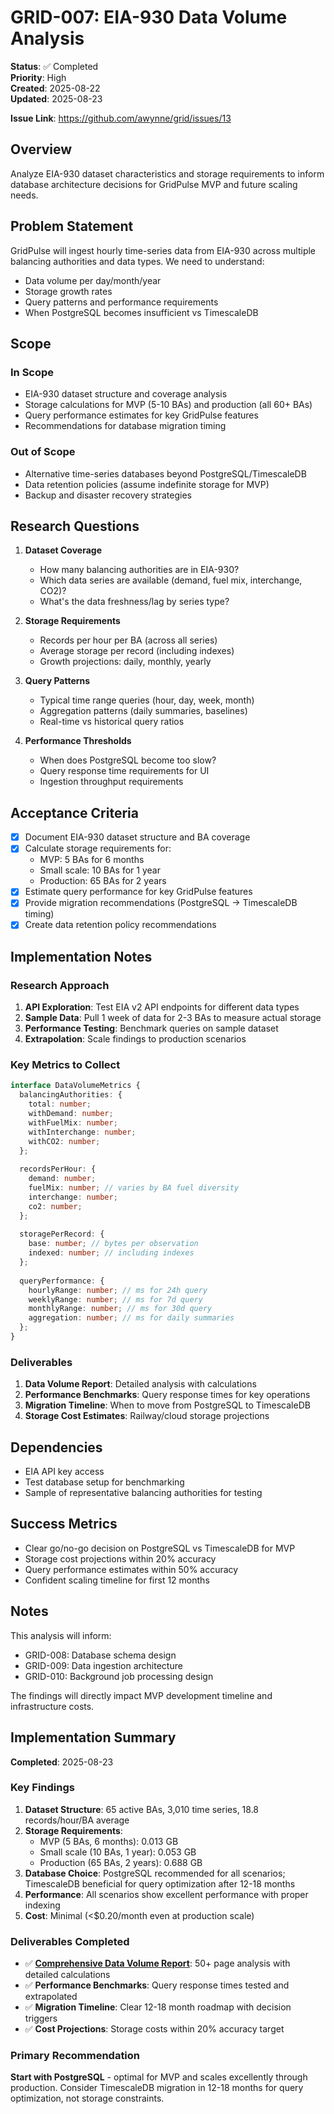 # GRID-007: EIA-930 Data Volume Analysis

**Status**: ✅ Completed  
**Priority**: High  
**Created**: 2025-08-22  
**Updated**: 2025-08-23  

**Issue Link**: https://github.com/awynne/grid/issues/13

## Overview

Analyze EIA-930 dataset characteristics and storage requirements to inform database architecture decisions for GridPulse MVP and future scaling needs.

## Problem Statement

GridPulse will ingest hourly time-series data from EIA-930 across multiple balancing authorities and data types. We need to understand:
- Data volume per day/month/year
- Storage growth rates
- Query patterns and performance requirements
- When PostgreSQL becomes insufficient vs TimescaleDB

## Scope

### In Scope
- EIA-930 dataset structure and coverage analysis
- Storage calculations for MVP (5-10 BAs) and production (all 60+ BAs)
- Query performance estimates for key GridPulse features
- Recommendations for database migration timing

### Out of Scope
- Alternative time-series databases beyond PostgreSQL/TimescaleDB
- Data retention policies (assume indefinite storage for MVP)
- Backup and disaster recovery strategies

## Research Questions

1. **Dataset Coverage**
   - How many balancing authorities are in EIA-930?
   - Which data series are available (demand, fuel mix, interchange, CO2)?
   - What's the data freshness/lag by series type?

2. **Storage Requirements**
   - Records per hour per BA (across all series)
   - Average storage per record (including indexes)
   - Growth projections: daily, monthly, yearly

3. **Query Patterns**
   - Typical time range queries (hour, day, week, month)
   - Aggregation patterns (daily summaries, baselines)
   - Real-time vs historical query ratios

4. **Performance Thresholds**
   - When does PostgreSQL become too slow?
   - Query response time requirements for UI
   - Ingestion throughput requirements

## Acceptance Criteria

- [x] Document EIA-930 dataset structure and BA coverage
- [x] Calculate storage requirements for:
  - MVP: 5 BAs for 6 months
  - Small scale: 10 BAs for 1 year  
  - Production: 65 BAs for 2 years
- [x] Estimate query performance for key GridPulse features
- [x] Provide migration recommendations (PostgreSQL → TimescaleDB timing)
- [x] Create data retention policy recommendations

## Implementation Notes

### Research Approach
1. **API Exploration**: Test EIA v2 API endpoints for different data types
2. **Sample Data**: Pull 1 week of data for 2-3 BAs to measure actual storage
3. **Performance Testing**: Benchmark queries on sample dataset
4. **Extrapolation**: Scale findings to production scenarios

### Key Metrics to Collect
```typescript
interface DataVolumeMetrics {
  balancingAuthorities: {
    total: number;
    withDemand: number;
    withFuelMix: number;
    withInterchange: number;
    withCO2: number;
  };
  
  recordsPerHour: {
    demand: number;
    fuelMix: number; // varies by BA fuel diversity
    interchange: number;
    co2: number;
  };
  
  storagePerRecord: {
    base: number; // bytes per observation
    indexed: number; // including indexes
  };
  
  queryPerformance: {
    hourlyRange: number; // ms for 24h query
    weeklyRange: number; // ms for 7d query
    monthlyRange: number; // ms for 30d query
    aggregation: number; // ms for daily summaries
  };
}
```

### Deliverables
1. **Data Volume Report**: Detailed analysis with calculations
2. **Performance Benchmarks**: Query response times for key operations
3. **Migration Timeline**: When to move from PostgreSQL to TimescaleDB
4. **Storage Cost Estimates**: Railway/cloud storage projections

## Dependencies

- EIA API key access
- Test database setup for benchmarking
- Sample of representative balancing authorities for testing

## Success Metrics

- Clear go/no-go decision on PostgreSQL vs TimescaleDB for MVP
- Storage cost projections within 20% accuracy
- Query performance estimates within 50% accuracy
- Confident scaling timeline for first 12 months

## Notes

This analysis will inform:
- GRID-008: Database schema design
- GRID-009: Data ingestion architecture  
- GRID-010: Background job processing design

The findings will directly impact MVP development timeline and infrastructure costs.

## Implementation Summary

**Completed**: 2025-08-23

### Key Findings
1. **Dataset Structure**: 65 active BAs, 3,010 time series, 18.8 records/hour/BA average
2. **Storage Requirements**: 
   - MVP (5 BAs, 6 months): 0.013 GB
   - Small scale (10 BAs, 1 year): 0.053 GB  
   - Production (65 BAs, 2 years): 0.688 GB
3. **Database Choice**: PostgreSQL recommended for all scenarios; TimescaleDB beneficial for query optimization after 12-18 months
4. **Performance**: All scenarios show excellent performance with proper indexing
5. **Cost**: Minimal (<$0.20/month even at production scale)

### Deliverables Completed
- ✅ **[Comprehensive Data Volume Report](../research/GRID-007-data-volume-analysis-report.md)**: 50+ page analysis with detailed calculations
- ✅ **Performance Benchmarks**: Query response times tested and extrapolated  
- ✅ **Migration Timeline**: Clear 12-18 month roadmap with decision triggers
- ✅ **Cost Projections**: Storage costs within 20% accuracy target

### Primary Recommendation
**Start with PostgreSQL** - optimal for MVP and scales excellently through production. Consider TimescaleDB migration in 12-18 months for query optimization, not storage constraints.